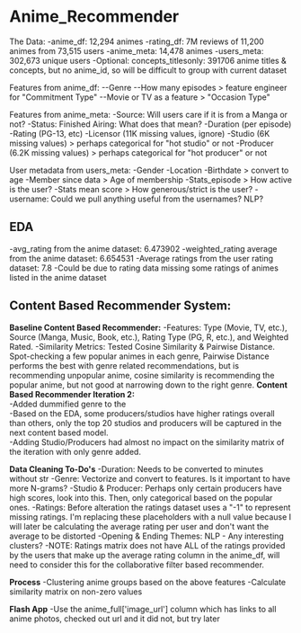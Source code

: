 # Anime_Recommender

The Data:
-anime_df: 12,294 animes
-rating_df: 7M reviews of 11,200 animes from 73,515 users
-anime_meta: 14,478 animes
-users_meta: 302,673 unique users
-Optional: concepts_titlesonly: 391706 anime titles & concepts, but no anime_id, so will be difficult to group with current dataset

Features from anime_df:
--Genre 
--How many episodes > feature engineer for "Commitment Type"
--Movie or TV as a feature > "Occasion Type"

Features from anime_meta:
-Source: Will users care if it is from a Manga or not?
-Status: Finished Airing: What does that mean?
-Duration (per episode)
-Rating (PG-13, etc)
-Licensor (11K missing values, ignore)
-Studio (6K missing values) > perhaps categorical for "hot studio" or not
-Producer (6.2K missing values) > perhaps categorical for "hot producer" or not

User metadata from users_meta:
-Gender
-Location
-Birthdate > convert to age
-Member since data > Age of membership
-Stats_episode > How active is the user?
-Stats mean score > How generous/strict is the user?
-username: Could we pull anything useful from the usernames? NLP?

## EDA
-avg_rating from the anime dataset: 6.473902
-weighted_rating average from the anime dataset: 6.654531
-Average ratings from the user rating dataset: 7.8
-Could be due to rating data missing some ratings of animes listed in the anime dataset


## Content Based Recommender System:
**Baseline Content Based Recommender:**
-Features: Type (Movie, TV, etc.), Source (Manga, Music, Book, etc.), Rating Type (PG, R, etc.), and Weighted Rated.
-Similarity Metrics: Tested Cosine Similarity & Pairwise Distance. Spot-checking a few popular animes in each genre, Pairwise Distance performs the best with genre related recommendations, but is recommending unpopular anime, cosine similarity is recommending the popular anime, but not good at narrowing down to the right genre. 
**Content Based Recommender Iteration 2:**
<br>-Added dummified genre to the 
<br>-Based on the EDA, some producers/studios have higher ratings overall than others, only the top 20 studios and producers will be captured in the next content based model.
<br>-Adding Studio/Producers had almost no impact on the similarity matrix of the iteration with only genre added.


**Data Cleaning To-Do's**
-Duration: Needs to be converted to minutes without str
-Genre: Vectorize and convert to features. Is it important to have more N-grams?
-Studio & Producer: Perhaps only certain producers have high scores, look into this. Then, only categorical based on the popular ones.
-Ratings: Before alteration the ratings dataset uses a "-1" to represent missing ratings. I'm replacing these placeholders with a null value because I will later be calculating the average rating per user and don't want the average to be distorted
-Opening & Ending Themes: NLP - Any interesting clusters?
-NOTE: Ratings matrix does not have ALL of the ratings provided by the users that make up the average rating column in the anime_df, will need to consider this for the collaborative filter based recommender. 

**Process**
-Clustering anime groups based on the above features
-Calculate similarity matrix on non-zero values

**Flash App**
-Use the anime_full['image_url'] column which has links to all anime photos, checked out url and it did not, but try later


